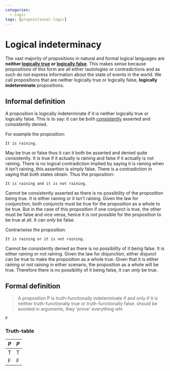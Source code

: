 ```yaml
---
categories:
  - Logic
tags: [propositional-logic]
---
```


# Logical indeterminacy

The vast majority of propositions in natural and formal logical languages are
**neither
[logically true](Logical_truth_and_falsity.md#logical-truth)
or
[logically false](Logical_truth_and_falsity.md#logical-falsity)**.
This makes sense because propositions of this form are all either tautologies or
contradictions and as such do not express information about the state of events
in the world. We call propositions that are neither logically true or logically
false, **logically indeterminate** propositions.

## Informal definition

A proposition is logically indeterminate if it is neither logically true or
logically false. This is to say: it can be both [consistently](Consistency.md)
asserted and consistently denied.

For example the proposition:

```
It is raining.
```

May be true or false thus it can it both be asserted and denied quite
consistently. It is true if it actually is raining and false if it actually is
not raining. There is no logical contradiction implied by saying it is raining
when it isn't raining, this assertion is simply false. There is a contradiction
in saying that both states obtain. Thus the proposition:

```
It is raining and it is not raining.
```

Cannot be consistently asserted as there is no possibility of the proposition
being true. It is either raining or it isn't raining. Given the law for
conjunction, both conjuncts must be true for the proposition as a whole to be
true. But in the case of this proposition if one conjunct is true, the other
must be false and vice versa, hence it is not possible for the proposition to be
true at all. It can _only_ be false.

Contrariwise the proposition:

```
It is raining or it is not raining.
```

Cannot be consistently denied as there is no possibility of it being false. It
is either raining or not raining. Given the law for disjunction, either disjunct
can be true to make the proposition as a whole true. Given that it is either
raining or not raining in either scenario, the proposition as a whole will be
true. Therefore there is no possibility of it being false, it can _only_ be
true.

## Formal definition

> A proposition P is truth-functionally indeterminate if and only if it is
> neither truth-functionally true or truth-functionally false. should be avoided
> in arguments, they 'prove' everything whi

```
P
```

### Truth-table

| $P$ | $P$ |
| --- | --- |
| T   | T   |
| F   | F   |
